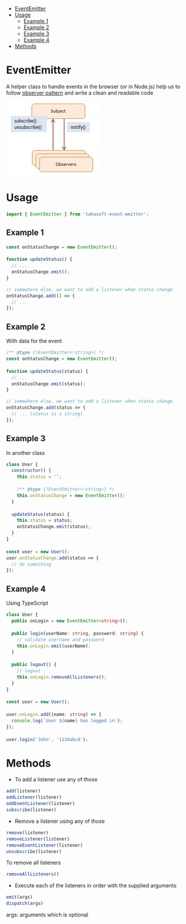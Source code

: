 - [EventEmitter](#eventemitter)
- [Usage](#usage)
  - [Example 1](#example-1)
  - [Example 2](#example-2)
  - [Example 3](#example-3)
  - [Example 4](#example-4)
- [Methods](#methods)


# EventEmitter
A helper class to handle events in the browser (or in Node.js) help us to follow [observer pattern](https://en.wikipedia.org/wiki/Observer_pattern) and write a clean and readable code

![observer-pattern-typescript-javascript](images/javascript-observer.jpg)


# Usage
```js
import { EventEmitter } from 'tahasoft-event-emitter';
```

## Example 1
```js
const onStatusChange = new EventEmitter();

function updateStatus() {
  // ...
  onStatusChange.emit();
}
```
```js
// somewhere else, we want to add a listener when status change
onStatusChange.add(() => {
  // ...
});
```

## Example 2
With data for the event

```js
/** @type {!EventEmitter<!string>} */
const onStatusChange = new EventEmitter();

function updateStatus(status) {
  // ...
  onStatusChange.emit(status);
}
```
```js
// somewhere else, we want to add a listener when status change
onStatusChange.add(status => {
  // ... (status is a string)
});
```

## Example 3
In another class

```js
class User {
  constructor() {
    this.status = '';

    /** @type {!EventEmitter<!string>} */
    this.onStatusChange = new EventEmitter();
  }

  updateStatus(status) {
    this.status = status;
    onStatusChange.emit(status);
  }
}

const user = new User();
user.onStatusChange.add(status => {
  // do something
});
```

## Example 4
Using TypeScript
```ts
class User {
  public onLogin = new EventEmitter<string>();

  public login(userName: string, password: string) {
    // validate username and password
    this.onLogin.emit(userName);
  }

  public logout() {
    // logout
    this.onLogin.removeAllListeners();
  }
}

const user = new User();

user.onLogin.add((name: string) => {
  console.log(`User ${name} has logged in`);
});

user.login('John', '1234abcd');

```

# Methods
- To add a listener use any of those
```js
add(listener)
addListener(listener)
addEventListener(listener)
subscribe(listener)
```
- Remove a listener using any of those

```js
remove(listener)
removeListener(listener)
removeEventListener(listener)
unsubscribe(listener)
```
To remove all listeners
```js
removeAllListeners()
```

- Execute each of the listeners in order with the supplied arguments
```js
emit(args)
dispatch(args)
```
args: arguments which is optional
